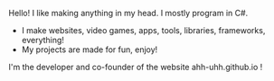 Hello! I like making anything in my head. I mostly program in C#.
- I make websites, video games, apps, tools, libraries, frameworks, everything!
- My projects are made for fun, enjoy!

I'm the developer and co-founder of the website ahh-uhh.github.io !
